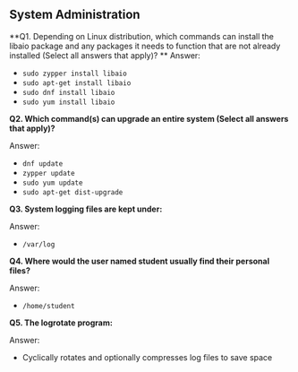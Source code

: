 ## System Administration

**Q1. Depending on Linux distribution, which commands can install the libaio package and any packages it needs to function that are not already installed (Select all answers that apply)?
**
Answer:
* `sudo zypper install libaio`
*	`sudo apt-get install libaio`
*	`sudo dnf install libaio`
*	`sudo yum install libaio`

**Q2. Which command(s) can upgrade an entire system (Select all answers that apply)?**

Answer:
*	`dnf update`
*	`zypper update`
*	`sudo yum update`
*	`sudo apt-get dist-upgrade`

**Q3. System logging files are kept under:**

Answer:
*	`/var/log`

**Q4. Where would the user named student usually find their personal files?**

Answer:
*	`/home/student`

**Q5. The logrotate program:**

Answer:
*	Cyclically rotates and optionally compresses log files to save space

